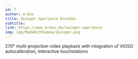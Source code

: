 ```yaml
---
id: 7
author: m-box
title: Zwinger Xperience Dresden
subtitle:
link: https://www.m-box.de/zwinger-xperience
img: img/MadeWithGamma/Zwinger.png
---
```


270° multi-projection video playback with integration of VIOSO autocalibration, interactive touchstations
